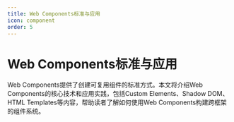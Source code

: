 ```yaml
---
title: Web Components标准与应用
icon: component
order: 5
---
```


# Web Components标准与应用

Web Components提供了创建可复用组件的标准方式。本文将介绍Web Components的核心技术和应用实践，包括Custom Elements、Shadow DOM、HTML Templates等内容，帮助读者了解如何使用Web Components构建跨框架的组件系统。
